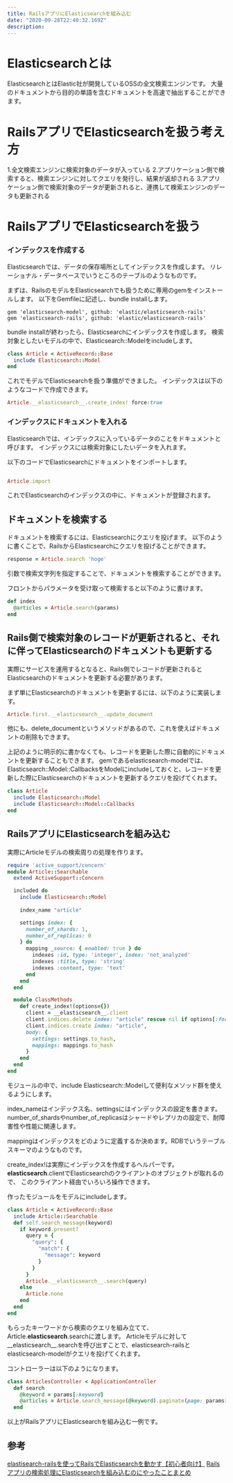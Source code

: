 ```yaml
---
title: RailsアプリにElasticsearchを組み込む
date: "2020-09-28T22:40:32.169Z"
description: 
---
```


# Elasticsearchとは
ElasticsearchとはElastic社が開発しているOSSの全文検索エンジンです。
大量のドキュメントから目的の単語を含むドキュメントを高速で抽出することができます。

# RailsアプリでElasticsearchを扱う考え方
1.全文検索エンジンに検索対象のデータが入っている
2.アプリケーション側で検索すると、検索エンジンに対してクエリを発行し、結果が返却される
3.アプリケーション側で検索対象のデータが更新されると、連携して検索エンジンのデータも更新される

# RailsアプリでElasticsearchを扱う
### インデックスを作成する
Elasticsearchでは、データの保存場所としてインデックスを作成します。
リレーショナル・データベースでいうところのテーブルのようなものです。

まずは、RailsのモデルをElasticsearchでも扱うために専用のgemをインストールします。
以下をGemfileに記述し、bundle installします。

```
gem 'elasticsearch-model', github: 'elastic/elasticsearch-rails'
gem 'elasticsearch-rails', github: 'elastic/elasticsearch-rails'
```

bundle installが終わったら、Elasticsearchにインデックスを作成します。
検索対象としたいモデルの中で、Elasticsearch::Modelをincludeします。

```ruby
class Article < ActiveRecord::Base
  include Elasticsearch::Model
end
```

これでモデルでElasticsearchを扱う準備ができました。
インデックスは以下のようなコードで作成できます。

```ruby
Article.__elasticsearch__.create_index! force:true
```

### インデックスにドキュメントを入れる
Elasticsearchでは、インデックスに入っているデータのことをドキュメントと呼びます。
インデックスには検索対象にしたいデータを入れます。

以下のコードでElasticsearchにドキュメントをインポートします。

```ruby

Article.import
```

これでElasticsearchのインデックスの中に、ドキュメントが登録されます。

## ドキュメントを検索する

ドキュメントを検索するには、Elasticsearchにクエリを投げます。
以下のように書くことで、RailsからElasticsearchにクエリを投げることができます。

```ruby
response = Article.search 'hoge'
```

引数で検索文字列を指定することで、ドキュメントを検索することができます。

フロントからパラメータを受け取って検索すると以下のように書けます。

```ruby
def index
  @articles = Article.search(params)
end
```

## Rails側で検索対象のレコードが更新されると、それに伴ってElasticsearchのドキュメントも更新する

実際にサービスを運用するとなると、Rails側でレコードが更新されるとElasticsearchのドキュメントを更新する必要があります。

まず単にElasticsearchのドキュメントを更新するには、以下のように実装します。

```ruby
Article.first.__elasticsearch__.update_document
```

他にも、delete_documentというメソッドがあるので、これを使えばドキュメントの削除もできます。

上記のように明示的に書かなくても、レコードを更新した際に自動的にドキュメントを更新することもできます。
gemであるelasticsearch-modelでは、Elasticsearch::Model::CallbacksをModelにincludeしておくと、レコードを更新した際にElasticsearchのドキュメントを更新するクエリを投げてくれます。

```ruby
class Article
  include Elasticsearch::Model
  include Elasticsearch::Model::Callbacks
end
```

## RailsアプリにElasticsearchを組み込む

実際にArticleモデルの検索周りの処理を作ります。

```ruby:article-m/app/models/concerns/article/searchable.rb
require 'active_support/concern'
module Article::Searchable
  extend ActiveSupport::Concern

  included do
    include Elasticsearch::Model
    
    index_name "article"

    settings index: {
      number_of_shards: 1,
      number_of_replicas: 0
    } do
      mapping _source: { enabled: true } do
        indexes :id, type: 'integer', index: 'not_analyzed'
        indexes :title, type: 'string'
        indexes :content, type: 'text'
      end
    end
  end

  module ClassMethods
    def create_index!(options={})
      client = __elasticsearch__.client
      client.indices.delete index: "article" rescue nil if options[:force]
      client.indices.create index: "article",
      body: {
        settings: settings.to_hash,
        mappings: mappings.to_hash
      }
    end
  end
end
```

モジュールの中で、include Elasticsearch::Modelして便利なメソッド群を使えるようにします。

index_nameはインデックス名、settingsにはインデックスの設定を書きます。
number_of_shardsやnumber_of_replicasはシャードやレプリカの設定で、耐障害性や性能に関連します。

mappingはインデックスをどのように定義するか決めます。RDBでいうテーブルスキーマのようなものです。

create_index!は実際にインデックスを作成するヘルパーです。
__elasticsearch__.clientでElasticsearchのクライアントのオブジェクトが取れるので、
このクライアント経由でいろいろ操作できます。

作ったモジュールをモデルにincludeします。

```ruby:article-m/app/models/article.rb
class Article < ActiveRecord::Base
  include Article::Searchable
  def self.search_message(keyword)
    if keyword.present?
      query = {
        "query": {
          "match": {
            "message": keyword
          }
        }
      }
      Article.__elasticsearch__.search(query)
    else
      Article.none
    end
  end
end
```
もらったキーワードから検索のクエリを組み立てて、Article.__elasticsearch__.searchに渡します。
Articleモデルに対して__elasticsearch__.searchを呼び出すことで、elasticsearch-railsとelasticsearch-modelがクエリを投げてくれます。

コントローラーは以下のようになります。

```ruby:article-m/app/controllers/articles_controller.rb
class ArticlesController < ApplicationController
  def search
    @keyword = params[:keyword]
    @articles = Article.search_message(@keyword).paginate(page: params[:page])
  end
```

以上がRailsアプリにElasticsearchを組み込む一例です。

## 参考
[elastisearch-railsを使ってRailsでElasticsearchを動かす【初心者向け】](https://qiita.com/katsuhisa__/items/264f0c0c2085e6c27bd2)
[Railsアプリの検索処理にElasticsearchを組み込むのにやったことまとめ](https://qiita.com/minamijoyo/items/31118d4aa3d06513ad4d#elasticsearch%E3%82%92rails%E3%82%A2%E3%83%97%E3%83%AA%E3%81%AB%E7%B5%84%E3%81%BF%E8%BE%BC%E3%82%80)






